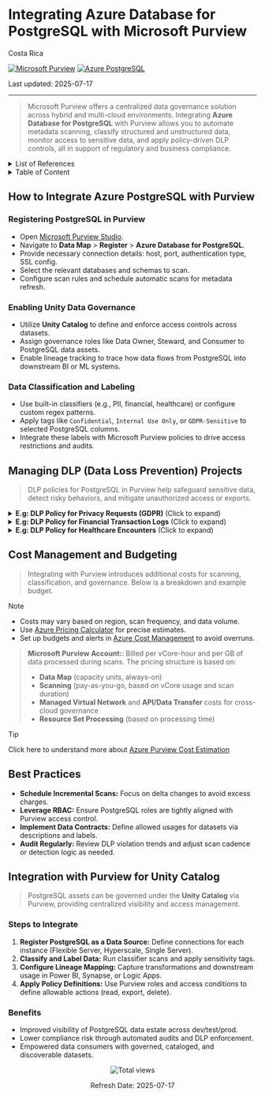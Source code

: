 # Integrating Azure Database for PostgreSQL with Microsoft Purview

Costa Rica

[![Microsoft Purview](https://img.shields.io/badge/Microsoft-Purview-blue)](https://learn.microsoft.com/en-us/azure/purview/) [![Azure PostgreSQL](https://img.shields.io/badge/Azure-PostgreSQL-blue)](https://learn.microsoft.com/en-us/azure/postgresql/)

Last updated: 2025-07-17

---

> Microsoft Purview offers a centralized data governance solution across hybrid and multi-cloud environments. Integrating **Azure Database for PostgreSQL** with Purview allows you to automate metadata scanning, classify structured and unstructured data, monitor access to sensitive data, and apply policy-driven DLP controls, all in support of regulatory and business compliance.

<details>
<summary>List of References</summary>

- [Microsoft Purview Documentation](https://learn.microsoft.com/en-us/azure/purview/)
- [Azure Database for PostgreSQL Documentation](https://learn.microsoft.com/en-us/azure/postgresql/)
- [Purview Data Loss Prevention](https://learn.microsoft.com/en-us/azure/purview/concept-data-loss-prevention)
- [Azure Pricing Calculator](https://azure.microsoft.com/en-us/pricing/calculator/)

</details>

<details>
<summary>Table of Content</summary>

- [How to Integrate Azure PostgreSQL with Purview](#how-to-integrate-azure-postgresql-with-purview)
  - [Registering PostgreSQL in Purview](#registering-postgresql-in-purview)
  - [Enabling Unity Data Governance](#enabling-unity-data-governance)
  - [Data Classification and Labeling](#data-classification-and-labeling)
- [Managing DLP Data Loss Prevention Projects](#managing-dlp-data-loss-prevention-projects)
- [Cost Management and Budgeting](#cost-management-and-budgeting)
- [Best Practices](#best-practices)
- [Integration with Purview for Unity Catalog](#integration-with-purview-for-unity-catalog)
  - [Steps to Integrate](#steps-to-integrate)
  - [Benefits](#benefits)

</details>

## How to Integrate Azure PostgreSQL with Purview

### Registering PostgreSQL in Purview

- Open [Microsoft Purview Studio](https://web.purview.azure.com/).
- Navigate to **Data Map** > **Register** > **Azure Database for PostgreSQL**.
- Provide necessary connection details: host, port, authentication type, SSL config.
- Select the relevant databases and schemas to scan.
- Configure scan rules and schedule automatic scans for metadata refresh.

### Enabling Unity Data Governance

- Utilize **Unity Catalog** to define and enforce access controls across datasets.
- Assign governance roles like Data Owner, Steward, and Consumer to PostgreSQL data assets.
- Enable lineage tracking to trace how data flows from PostgreSQL into downstream BI or ML systems.

### Data Classification and Labeling

- Use built-in classifiers (e.g., PII, financial, healthcare) or configure custom regex patterns.
- Apply tags like `Confidential`, `Internal Use Only`, or `GDPR-Sensitive` to selected PostgreSQL columns.
- Integrate these labels with Microsoft Purview policies to drive access restrictions and audits.

## Managing DLP (Data Loss Prevention) Projects

> DLP policies for PostgreSQL in Purview help safeguard sensitive data, detect risky behaviors, and mitigate unauthorized access or exports.

<details>
<summary><b>E.g: DLP Policy for Privacy Requests (GDPR)</b> (Click to expand)</summary>

> Fulfill data subject requests and enforce retention policies on customer records.

**Steps:**

1. **Create a DLP Policy:** Apply to tables like `customers`, `login_sessions`, `preferences`.
2. **Define Detection Rules:** Use classifiers for names, emails, phone numbers, and IP addresses.
3. **Set Actions:**  
   - Alert Data Protection Officers on access to expired retention data.  
   - Mark records eligible for deletion or redaction.
4. **Monitor and Audit:** Review logs and policy triggers using Purview’s compliance dashboard.

</details>

<details>
<summary><b>E.g: DLP Policy for Financial Transaction Logs</b> (Click to expand)</summary>

> Protect payment records in compliance with PCI DSS or local finance laws.

**Steps:**

1. **Create a DLP Policy:** Focus on tables like `transactions`, `billing_statements`, `refunds`.
2. **Define Detection Rules:** Detect patterns like credit card numbers, bank routing codes, or IBANs.
3. **Set Actions:**  
   - Mask account numbers and transaction details for general users.  
   - Notify finance leads on suspected mass exports or dumps.
4. **Monitor and Audit:** View access maps filtered by time-of-day or source IP.

</details>

<details>
<summary><b>E.g: DLP Policy for Healthcare Encounters</b> (Click to expand)</summary>

> Enforce HIPAA-equivalent practices for healthcare-related apps built on PostgreSQL.

**Steps:**

1. **Create a DLP Policy:** Scan tables like `medical_visits`, `patient_conditions`, `insurance_claims`.
2. **Define Detection Rules:** Detect MRNs, ICD-10 codes, medication fields.
3. **Set Actions:**  
   - Restrict access to only licensed care teams.  
   - Encrypt report exports and flag audit logs for external transmission.
4. **Monitor and Audit:** Maintain a change-tracking history for sensitive records.

</details>

## Cost Management and Budgeting

> Integrating with Purview introduces additional costs for scanning, classification, and governance. Below is a breakdown and example budget.

> [!NOTE]
>
> - Costs may vary based on region, scan frequency, and data volume.
> - Use [Azure Pricing Calculator](https://azure.microsoft.com/en-us/pricing/calculator/) for precise estimates.
> - Set up budgets and alerts in [Azure Cost Management](https://learn.microsoft.com/en-us/azure/cost-management-billing/costs/) to avoid overruns.

> **Microsoft Purview Account:**: Billed per vCore-hour and per GB of data processed during scans.
> The pricing structure is based on:
>
> - **Data Map** (capacity units, always-on)
> - **Scanning** (pay-as-you-go, based on vCore usage and scan duration)
> - **Managed Virtual Network** and **API/Data Transfer** costs for cross-cloud governance
> - **Resource Set Processing** (based on processing time)

> [!TIP]
> Click here to understand more about [Azure Purview Cost Estimation](../../Purview/Cost-Estimation.md)

## Best Practices

- **Schedule Incremental Scans:** Focus on delta changes to avoid excess charges.
- **Leverage RBAC:** Ensure PostgreSQL roles are tightly aligned with Purview access control.
- **Implement Data Contracts:** Define allowed usages for datasets via descriptions and labels.
- **Audit Regularly:** Review DLP violation trends and adjust scan cadence or detection logic as needed.

## Integration with Purview for Unity Catalog

> PostgreSQL assets can be governed under the **Unity Catalog** via Purview, providing centralized visibility and access management.

### Steps to Integrate

1. **Register PostgreSQL as a Data Source:** Define connections for each instance (Flexible Server, Hyperscale, Single Server).
2. **Classify and Label Data:** Run classifier scans and apply sensitivity tags.
3. **Configure Lineage Mapping:** Capture transformations and downstream usage in Power BI, Synapse, or Logic Apps.
4. **Apply Policy Definitions:** Use Purview roles and access conditions to define allowable actions (read, export, delete).

### Benefits

- Improved visibility of PostgreSQL data estate across dev/test/prod.
- Lower compliance risk through automated audits and DLP enforcement.
- Empowered data consumers with governed, cataloged, and discoverable datasets.

<!-- START BADGE -->
<div align="center">
  <img src="https://img.shields.io/badge/Total%20views-2-limegreen" alt="Total views">
  <p>Refresh Date: 2025-07-17</p>
</div>
<!-- END BADGE -->
